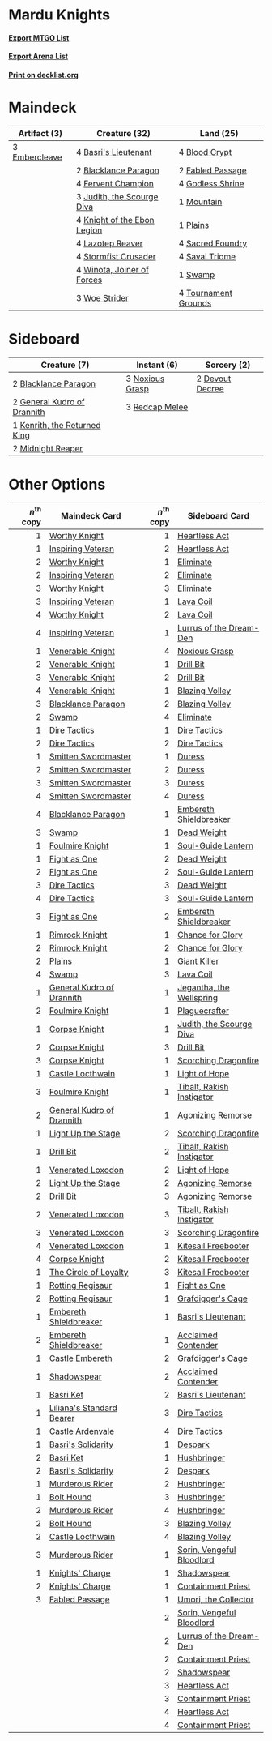 # Mardu Knights

#### [Export MTGO List](../collection/Mardu%20Knights/Mardu%20Knights.txt)
#### [Export Arena List](../collection/Mardu%20Knights/Mardu%20Knights_arena.txt)
#### [Print on decklist.org](http://decklist.org/?deckmain=4%09Basri's%20Lieutenant%0A2%09Blacklance%20Paragon%0A4%09Blood%20Crypt%0A3%09Embercleave%0A2%09Fabled%20Passage%0A4%09Fervent%20Champion%0A4%09Godless%20Shrine%0A3%09Judith,%20the%20Scourge%20Diva%0A4%09Knight%20of%20the%20Ebon%20Legion%0A4%09Lazotep%20Reaver%0A1%09Mountain%0A1%09Plains%0A4%09Sacred%20Foundry%0A4%09Savai%20Triome%0A4%09Stormfist%20Crusader%0A1%09Swamp%0A4%09Tournament%20Grounds%0A4%09Winota,%20Joiner%20of%20Forces%0A3%09Woe%20Strider&deckside=2%09Blacklance%20Paragon%0A2%09Devout%20Decree%0A2%09General%20Kudro%20of%20Drannith%0A1%09Kenrith,%20the%20Returned%20King%0A2%09Midnight%20Reaper%0A3%09Noxious%20Grasp%0A3%09Redcap%20Melee)
# Maindeck

|                                      Artifact (3)                                      |                                            Creature (32)                                             |                                           Land (25)                                           |
|----------------------------------------------------------------------------------------|------------------------------------------------------------------------------------------------------|-----------------------------------------------------------------------------------------------|
|3 [Embercleave](http://gatherer.wizards.com/Pages/Card/Details.aspx?multiverseid=473082)|4 [Basri's Lieutenant](http://gatherer.wizards.com/Pages/Card/Details.aspx?multiverseid=488904)       |4 [Blood Crypt](http://gatherer.wizards.com/Pages/Card/Details.aspx?multiverseid=97102)        |
|                                                                                        |2 [Blacklance Paragon](http://gatherer.wizards.com/Pages/Card/Details.aspx?multiverseid=473041)       |2 [Fabled Passage](http://gatherer.wizards.com/Pages/Card/Details.aspx?multiverseid=473206)    |
|                                                                                        |4 [Fervent Champion](http://gatherer.wizards.com/Pages/Card/Details.aspx?multiverseid=473086)         |4 [Godless Shrine](http://gatherer.wizards.com/Pages/Card/Details.aspx?multiverseid=405099)    |
|                                                                                        |3 [Judith, the Scourge Diva](http://gatherer.wizards.com/Pages/Card/Details.aspx?multiverseid=457329) |1 [Mountain](http://gatherer.wizards.com/Pages/Card/Details.aspx?multiverseid=439859)          |
|                                                                                        |4 [Knight of the Ebon Legion](http://gatherer.wizards.com/Pages/Card/Details.aspx?multiverseid=466859)|1 [Plains](http://gatherer.wizards.com/Pages/Card/Details.aspx?multiverseid=439856)            |
|                                                                                        |4 [Lazotep Reaver](http://gatherer.wizards.com/Pages/Card/Details.aspx?multiverseid=461023)           |4 [Sacred Foundry](http://gatherer.wizards.com/Pages/Card/Details.aspx?multiverseid=405106)    |
|                                                                                        |4 [Stormfist Crusader](http://gatherer.wizards.com/Pages/Card/Details.aspx?multiverseid=473165)       |4 [Savai Triome](http://gatherer.wizards.com/Pages/Card/Details.aspx?multiverseid=479773)      |
|                                                                                        |4 [Winota, Joiner of Forces](http://gatherer.wizards.com/Pages/Card/Details.aspx?multiverseid=479736) |1 [Swamp](http://gatherer.wizards.com/Pages/Card/Details.aspx?multiverseid=439858)             |
|                                                                                        |3 [Woe Strider](http://gatherer.wizards.com/Pages/Card/Details.aspx?multiverseid=476374)              |4 [Tournament Grounds](http://gatherer.wizards.com/Pages/Card/Details.aspx?multiverseid=473210)|


# Sideboard

|                                             Creature (7)                                              |                                       Instant (6)                                        |                                       Sorcery (2)                                        |
|-------------------------------------------------------------------------------------------------------|------------------------------------------------------------------------------------------|------------------------------------------------------------------------------------------|
|2 [Blacklance Paragon](http://gatherer.wizards.com/Pages/Card/Details.aspx?multiverseid=473041)        |3 [Noxious Grasp](http://gatherer.wizards.com/Pages/Card/Details.aspx?multiverseid=466864)|2 [Devout Decree](http://gatherer.wizards.com/Pages/Card/Details.aspx?multiverseid=466767)|
|2 [General Kudro of Drannith](http://gatherer.wizards.com/Pages/Card/Details.aspx?multiverseid=479707) |3 [Redcap Melee](http://gatherer.wizards.com/Pages/Card/Details.aspx?multiverseid=473097) |                                                                                          |
|1 [Kenrith, the Returned King](http://gatherer.wizards.com/Pages/Card/Details.aspx?multiverseid=476052)|                                                                                          |                                                                                          |
|2 [Midnight Reaper](http://gatherer.wizards.com/Pages/Card/Details.aspx?multiverseid=452827)           |                                                                                          |                                                                                          |


# Other Options

|*n*<sup>th</sup> copy|                                           Maindeck Card                                            |*n*<sup>th</sup> copy|                                           Sideboard Card                                           |
|--------------------:|----------------------------------------------------------------------------------------------------|--------------------:|----------------------------------------------------------------------------------------------------|
|                    1|[Worthy Knight](http://gatherer.wizards.com/Pages/Card/Details.aspx?multiverseid=472998)            |                    1|[Heartless Act](http://gatherer.wizards.com/Pages/Card/Details.aspx?multiverseid=479611)            |
|                    1|[Inspiring Veteran](http://gatherer.wizards.com/Pages/Card/Details.aspx?multiverseid=473156)        |                    2|[Heartless Act](http://gatherer.wizards.com/Pages/Card/Details.aspx?multiverseid=479611)            |
|                    2|[Worthy Knight](http://gatherer.wizards.com/Pages/Card/Details.aspx?multiverseid=472998)            |                    1|[Eliminate](http://gatherer.wizards.com/Pages/Card/Details.aspx?multiverseid=485420)                |
|                    2|[Inspiring Veteran](http://gatherer.wizards.com/Pages/Card/Details.aspx?multiverseid=473156)        |                    2|[Eliminate](http://gatherer.wizards.com/Pages/Card/Details.aspx?multiverseid=485420)                |
|                    3|[Worthy Knight](http://gatherer.wizards.com/Pages/Card/Details.aspx?multiverseid=472998)            |                    3|[Eliminate](http://gatherer.wizards.com/Pages/Card/Details.aspx?multiverseid=485420)                |
|                    3|[Inspiring Veteran](http://gatherer.wizards.com/Pages/Card/Details.aspx?multiverseid=473156)        |                    1|[Lava Coil](http://gatherer.wizards.com/Pages/Card/Details.aspx?multiverseid=452858)                |
|                    4|[Worthy Knight](http://gatherer.wizards.com/Pages/Card/Details.aspx?multiverseid=472998)            |                    2|[Lava Coil](http://gatherer.wizards.com/Pages/Card/Details.aspx?multiverseid=452858)                |
|                    4|[Inspiring Veteran](http://gatherer.wizards.com/Pages/Card/Details.aspx?multiverseid=473156)        |                    1|[Lurrus of the Dream-Den](http://gatherer.wizards.com/Pages/Card/Details.aspx?multiverseid=479746)  |
|                    1|[Venerable Knight](http://gatherer.wizards.com/Pages/Card/Details.aspx?multiverseid=472997)         |                    4|[Noxious Grasp](http://gatherer.wizards.com/Pages/Card/Details.aspx?multiverseid=466864)            |
|                    2|[Venerable Knight](http://gatherer.wizards.com/Pages/Card/Details.aspx?multiverseid=472997)         |                    1|[Drill Bit](http://gatherer.wizards.com/Pages/Card/Details.aspx?multiverseid=457217)                |
|                    3|[Venerable Knight](http://gatherer.wizards.com/Pages/Card/Details.aspx?multiverseid=472997)         |                    2|[Drill Bit](http://gatherer.wizards.com/Pages/Card/Details.aspx?multiverseid=457217)                |
|                    4|[Venerable Knight](http://gatherer.wizards.com/Pages/Card/Details.aspx?multiverseid=472997)         |                    1|[Blazing Volley](http://gatherer.wizards.com/Pages/Card/Details.aspx?multiverseid=426821)           |
|                    3|[Blacklance Paragon](http://gatherer.wizards.com/Pages/Card/Details.aspx?multiverseid=473041)       |                    2|[Blazing Volley](http://gatherer.wizards.com/Pages/Card/Details.aspx?multiverseid=426821)           |
|                    2|[Swamp](http://gatherer.wizards.com/Pages/Card/Details.aspx?multiverseid=439858)                    |                    4|[Eliminate](http://gatherer.wizards.com/Pages/Card/Details.aspx?multiverseid=485420)                |
|                    1|[Dire Tactics](http://gatherer.wizards.com/Pages/Card/Details.aspx?multiverseid=479703)             |                    1|[Dire Tactics](http://gatherer.wizards.com/Pages/Card/Details.aspx?multiverseid=479703)             |
|                    2|[Dire Tactics](http://gatherer.wizards.com/Pages/Card/Details.aspx?multiverseid=479703)             |                    2|[Dire Tactics](http://gatherer.wizards.com/Pages/Card/Details.aspx?multiverseid=479703)             |
|                    1|[Smitten Swordmaster](http://gatherer.wizards.com/Pages/Card/Details.aspx?multiverseid=473067)      |                    1|[Duress](http://gatherer.wizards.com/Pages/Card/Details.aspx?multiverseid=14557)                    |
|                    2|[Smitten Swordmaster](http://gatherer.wizards.com/Pages/Card/Details.aspx?multiverseid=473067)      |                    2|[Duress](http://gatherer.wizards.com/Pages/Card/Details.aspx?multiverseid=14557)                    |
|                    3|[Smitten Swordmaster](http://gatherer.wizards.com/Pages/Card/Details.aspx?multiverseid=473067)      |                    3|[Duress](http://gatherer.wizards.com/Pages/Card/Details.aspx?multiverseid=14557)                    |
|                    4|[Smitten Swordmaster](http://gatherer.wizards.com/Pages/Card/Details.aspx?multiverseid=473067)      |                    4|[Duress](http://gatherer.wizards.com/Pages/Card/Details.aspx?multiverseid=14557)                    |
|                    4|[Blacklance Paragon](http://gatherer.wizards.com/Pages/Card/Details.aspx?multiverseid=473041)       |                    1|[Embereth Shieldbreaker](http://gatherer.wizards.com/Pages/Card/Details.aspx?multiverseid=473084)   |
|                    3|[Swamp](http://gatherer.wizards.com/Pages/Card/Details.aspx?multiverseid=439858)                    |                    1|[Dead Weight](http://gatherer.wizards.com/Pages/Card/Details.aspx?multiverseid=452817)              |
|                    1|[Foulmire Knight](http://gatherer.wizards.com/Pages/Card/Details.aspx?multiverseid=473052)          |                    1|[Soul-Guide Lantern](http://gatherer.wizards.com/Pages/Card/Details.aspx?multiverseid=476488)       |
|                    1|[Fight as One](http://gatherer.wizards.com/Pages/Card/Details.aspx?multiverseid=479532)             |                    2|[Dead Weight](http://gatherer.wizards.com/Pages/Card/Details.aspx?multiverseid=452817)              |
|                    2|[Fight as One](http://gatherer.wizards.com/Pages/Card/Details.aspx?multiverseid=479532)             |                    2|[Soul-Guide Lantern](http://gatherer.wizards.com/Pages/Card/Details.aspx?multiverseid=476488)       |
|                    3|[Dire Tactics](http://gatherer.wizards.com/Pages/Card/Details.aspx?multiverseid=479703)             |                    3|[Dead Weight](http://gatherer.wizards.com/Pages/Card/Details.aspx?multiverseid=452817)              |
|                    4|[Dire Tactics](http://gatherer.wizards.com/Pages/Card/Details.aspx?multiverseid=479703)             |                    3|[Soul-Guide Lantern](http://gatherer.wizards.com/Pages/Card/Details.aspx?multiverseid=476488)       |
|                    3|[Fight as One](http://gatherer.wizards.com/Pages/Card/Details.aspx?multiverseid=479532)             |                    2|[Embereth Shieldbreaker](http://gatherer.wizards.com/Pages/Card/Details.aspx?multiverseid=473084)   |
|                    1|[Rimrock Knight](http://gatherer.wizards.com/Pages/Card/Details.aspx?multiverseid=473099)           |                    1|[Chance for Glory](http://gatherer.wizards.com/Pages/Card/Details.aspx?multiverseid=452909)         |
|                    2|[Rimrock Knight](http://gatherer.wizards.com/Pages/Card/Details.aspx?multiverseid=473099)           |                    2|[Chance for Glory](http://gatherer.wizards.com/Pages/Card/Details.aspx?multiverseid=452909)         |
|                    2|[Plains](http://gatherer.wizards.com/Pages/Card/Details.aspx?multiverseid=439856)                   |                    1|[Giant Killer](http://gatherer.wizards.com/Pages/Card/Details.aspx?multiverseid=472976)             |
|                    4|[Swamp](http://gatherer.wizards.com/Pages/Card/Details.aspx?multiverseid=439858)                    |                    3|[Lava Coil](http://gatherer.wizards.com/Pages/Card/Details.aspx?multiverseid=452858)                |
|                    1|[General Kudro of Drannith](http://gatherer.wizards.com/Pages/Card/Details.aspx?multiverseid=479707)|                    1|[Jegantha, the Wellspring](http://gatherer.wizards.com/Pages/Card/Details.aspx?multiverseid=479742) |
|                    2|[Foulmire Knight](http://gatherer.wizards.com/Pages/Card/Details.aspx?multiverseid=473052)          |                    1|[Plaguecrafter](http://gatherer.wizards.com/Pages/Card/Details.aspx?multiverseid=452832)            |
|                    1|[Corpse Knight](http://gatherer.wizards.com/Pages/Card/Details.aspx?multiverseid=466960)            |                    1|[Judith, the Scourge Diva](http://gatherer.wizards.com/Pages/Card/Details.aspx?multiverseid=457329) |
|                    2|[Corpse Knight](http://gatherer.wizards.com/Pages/Card/Details.aspx?multiverseid=466960)            |                    3|[Drill Bit](http://gatherer.wizards.com/Pages/Card/Details.aspx?multiverseid=457217)                |
|                    3|[Corpse Knight](http://gatherer.wizards.com/Pages/Card/Details.aspx?multiverseid=466960)            |                    1|[Scorching Dragonfire](http://gatherer.wizards.com/Pages/Card/Details.aspx?multiverseid=473101)     |
|                    1|[Castle Locthwain](http://gatherer.wizards.com/Pages/Card/Details.aspx?multiverseid=473203)         |                    1|[Light of Hope](http://gatherer.wizards.com/Pages/Card/Details.aspx?multiverseid=479540)            |
|                    3|[Foulmire Knight](http://gatherer.wizards.com/Pages/Card/Details.aspx?multiverseid=473052)          |                    1|[Tibalt, Rakish Instigator](http://gatherer.wizards.com/Pages/Card/Details.aspx?multiverseid=461073)|
|                    2|[General Kudro of Drannith](http://gatherer.wizards.com/Pages/Card/Details.aspx?multiverseid=479707)|                    1|[Agonizing Remorse](http://gatherer.wizards.com/Pages/Card/Details.aspx?multiverseid=476334)        |
|                    1|[Light Up the Stage](http://gatherer.wizards.com/Pages/Card/Details.aspx?multiverseid=457251)       |                    2|[Scorching Dragonfire](http://gatherer.wizards.com/Pages/Card/Details.aspx?multiverseid=473101)     |
|                    1|[Drill Bit](http://gatherer.wizards.com/Pages/Card/Details.aspx?multiverseid=457217)                |                    2|[Tibalt, Rakish Instigator](http://gatherer.wizards.com/Pages/Card/Details.aspx?multiverseid=461073)|
|                    1|[Venerated Loxodon](http://gatherer.wizards.com/Pages/Card/Details.aspx?multiverseid=452780)        |                    2|[Light of Hope](http://gatherer.wizards.com/Pages/Card/Details.aspx?multiverseid=479540)            |
|                    2|[Light Up the Stage](http://gatherer.wizards.com/Pages/Card/Details.aspx?multiverseid=457251)       |                    2|[Agonizing Remorse](http://gatherer.wizards.com/Pages/Card/Details.aspx?multiverseid=476334)        |
|                    2|[Drill Bit](http://gatherer.wizards.com/Pages/Card/Details.aspx?multiverseid=457217)                |                    3|[Agonizing Remorse](http://gatherer.wizards.com/Pages/Card/Details.aspx?multiverseid=476334)        |
|                    2|[Venerated Loxodon](http://gatherer.wizards.com/Pages/Card/Details.aspx?multiverseid=452780)        |                    3|[Tibalt, Rakish Instigator](http://gatherer.wizards.com/Pages/Card/Details.aspx?multiverseid=461073)|
|                    3|[Venerated Loxodon](http://gatherer.wizards.com/Pages/Card/Details.aspx?multiverseid=452780)        |                    3|[Scorching Dragonfire](http://gatherer.wizards.com/Pages/Card/Details.aspx?multiverseid=473101)     |
|                    4|[Venerated Loxodon](http://gatherer.wizards.com/Pages/Card/Details.aspx?multiverseid=452780)        |                    1|[Kitesail Freebooter](http://gatherer.wizards.com/Pages/Card/Details.aspx?multiverseid=435264)      |
|                    4|[Corpse Knight](http://gatherer.wizards.com/Pages/Card/Details.aspx?multiverseid=466960)            |                    2|[Kitesail Freebooter](http://gatherer.wizards.com/Pages/Card/Details.aspx?multiverseid=435264)      |
|                    1|[The Circle of Loyalty](http://gatherer.wizards.com/Pages/Card/Details.aspx?multiverseid=472971)    |                    3|[Kitesail Freebooter](http://gatherer.wizards.com/Pages/Card/Details.aspx?multiverseid=435264)      |
|                    1|[Rotting Regisaur](http://gatherer.wizards.com/Pages/Card/Details.aspx?multiverseid=466865)         |                    1|[Fight as One](http://gatherer.wizards.com/Pages/Card/Details.aspx?multiverseid=479532)             |
|                    2|[Rotting Regisaur](http://gatherer.wizards.com/Pages/Card/Details.aspx?multiverseid=466865)         |                    1|[Grafdigger's Cage](http://gatherer.wizards.com/Pages/Card/Details.aspx?multiverseid=278452)        |
|                    1|[Embereth Shieldbreaker](http://gatherer.wizards.com/Pages/Card/Details.aspx?multiverseid=473084)   |                    1|[Basri's Lieutenant](http://gatherer.wizards.com/Pages/Card/Details.aspx?multiverseid=488904)       |
|                    2|[Embereth Shieldbreaker](http://gatherer.wizards.com/Pages/Card/Details.aspx?multiverseid=473084)   |                    1|[Acclaimed Contender](http://gatherer.wizards.com/Pages/Card/Details.aspx?multiverseid=472963)      |
|                    1|[Castle Embereth](http://gatherer.wizards.com/Pages/Card/Details.aspx?multiverseid=473201)          |                    2|[Grafdigger's Cage](http://gatherer.wizards.com/Pages/Card/Details.aspx?multiverseid=278452)        |
|                    1|[Shadowspear](http://gatherer.wizards.com/Pages/Card/Details.aspx?multiverseid=476487)              |                    2|[Acclaimed Contender](http://gatherer.wizards.com/Pages/Card/Details.aspx?multiverseid=472963)      |
|                    1|[Basri Ket](http://gatherer.wizards.com/Pages/Card/Details.aspx?multiverseid=488174)                |                    2|[Basri's Lieutenant](http://gatherer.wizards.com/Pages/Card/Details.aspx?multiverseid=488904)       |
|                    1|[Liliana's Standard Bearer](http://gatherer.wizards.com/Pages/Card/Details.aspx?multiverseid=485433)|                    3|[Dire Tactics](http://gatherer.wizards.com/Pages/Card/Details.aspx?multiverseid=479703)             |
|                    1|[Castle Ardenvale](http://gatherer.wizards.com/Pages/Card/Details.aspx?multiverseid=473200)         |                    4|[Dire Tactics](http://gatherer.wizards.com/Pages/Card/Details.aspx?multiverseid=479703)             |
|                    1|[Basri's Solidarity](http://gatherer.wizards.com/Pages/Card/Details.aspx?multiverseid=485333)       |                    1|[Despark](http://gatherer.wizards.com/Pages/Card/Details.aspx?multiverseid=461117)                  |
|                    2|[Basri Ket](http://gatherer.wizards.com/Pages/Card/Details.aspx?multiverseid=488174)                |                    1|[Hushbringer](http://gatherer.wizards.com/Pages/Card/Details.aspx?multiverseid=472980)              |
|                    2|[Basri's Solidarity](http://gatherer.wizards.com/Pages/Card/Details.aspx?multiverseid=485333)       |                    2|[Despark](http://gatherer.wizards.com/Pages/Card/Details.aspx?multiverseid=461117)                  |
|                    1|[Murderous Rider](http://gatherer.wizards.com/Pages/Card/Details.aspx?multiverseid=473059)          |                    2|[Hushbringer](http://gatherer.wizards.com/Pages/Card/Details.aspx?multiverseid=472980)              |
|                    1|[Bolt Hound](http://gatherer.wizards.com/Pages/Card/Details.aspx?multiverseid=485454)               |                    3|[Hushbringer](http://gatherer.wizards.com/Pages/Card/Details.aspx?multiverseid=472980)              |
|                    2|[Murderous Rider](http://gatherer.wizards.com/Pages/Card/Details.aspx?multiverseid=473059)          |                    4|[Hushbringer](http://gatherer.wizards.com/Pages/Card/Details.aspx?multiverseid=472980)              |
|                    2|[Bolt Hound](http://gatherer.wizards.com/Pages/Card/Details.aspx?multiverseid=485454)               |                    3|[Blazing Volley](http://gatherer.wizards.com/Pages/Card/Details.aspx?multiverseid=426821)           |
|                    2|[Castle Locthwain](http://gatherer.wizards.com/Pages/Card/Details.aspx?multiverseid=473203)         |                    4|[Blazing Volley](http://gatherer.wizards.com/Pages/Card/Details.aspx?multiverseid=426821)           |
|                    3|[Murderous Rider](http://gatherer.wizards.com/Pages/Card/Details.aspx?multiverseid=473059)          |                    1|[Sorin, Vengeful Bloodlord](http://gatherer.wizards.com/Pages/Card/Details.aspx?multiverseid=461144)|
|                    1|[Knights' Charge](http://gatherer.wizards.com/Pages/Card/Details.aspx?multiverseid=476046)          |                    1|[Shadowspear](http://gatherer.wizards.com/Pages/Card/Details.aspx?multiverseid=476487)              |
|                    2|[Knights' Charge](http://gatherer.wizards.com/Pages/Card/Details.aspx?multiverseid=476046)          |                    1|[Containment Priest](http://gatherer.wizards.com/Pages/Card/Details.aspx?multiverseid=389470)       |
|                    3|[Fabled Passage](http://gatherer.wizards.com/Pages/Card/Details.aspx?multiverseid=473206)           |                    1|[Umori, the Collector](http://gatherer.wizards.com/Pages/Card/Details.aspx?multiverseid=479751)     |
|                     |                                                                                                    |                    2|[Sorin, Vengeful Bloodlord](http://gatherer.wizards.com/Pages/Card/Details.aspx?multiverseid=461144)|
|                     |                                                                                                    |                    2|[Lurrus of the Dream-Den](http://gatherer.wizards.com/Pages/Card/Details.aspx?multiverseid=479746)  |
|                     |                                                                                                    |                    2|[Containment Priest](http://gatherer.wizards.com/Pages/Card/Details.aspx?multiverseid=389470)       |
|                     |                                                                                                    |                    2|[Shadowspear](http://gatherer.wizards.com/Pages/Card/Details.aspx?multiverseid=476487)              |
|                     |                                                                                                    |                    3|[Heartless Act](http://gatherer.wizards.com/Pages/Card/Details.aspx?multiverseid=479611)            |
|                     |                                                                                                    |                    3|[Containment Priest](http://gatherer.wizards.com/Pages/Card/Details.aspx?multiverseid=389470)       |
|                     |                                                                                                    |                    4|[Heartless Act](http://gatherer.wizards.com/Pages/Card/Details.aspx?multiverseid=479611)            |
|                     |                                                                                                    |                    4|[Containment Priest](http://gatherer.wizards.com/Pages/Card/Details.aspx?multiverseid=389470)       |

